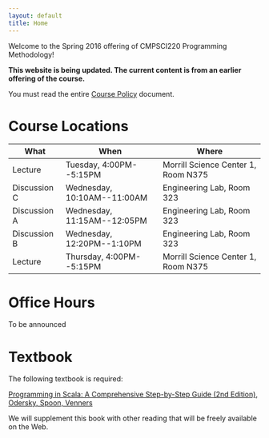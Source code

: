 ```yaml
---
layout: default
title: Home
---
```


Welcome to the Spring 2016 offering of CMPSCI220 Programming Methodology!

**This website is being updated. The current content is from an earlier offering
  of the course.**

You must read the entire [Course Policy] document.

# Course Locations


<table class="table table-striped">
<thead>
  <tr><th>What</th><th>When</th><th>Where</th></tr>
</thead>
<tbody>
<tr><td>Lecture</td><td>Tuesday, 4:00PM--5:15PM</td><td>Morrill Science Center 1, Room N375</td></tr>
<tr><td>Discussion C</td><td>Wednesday, 10:10AM--11:00AM</td><td>Engineering Lab, Room 323</td></tr>
<tr><td>Discussion A</td><td>Wednesday, 11:15AM--12:05PM</td><td>Engineering Lab, Room 323</td></tr>
<tr><td>Discussion B</td><td>Wednesday, 12:20PM--1:10PM</td><td>Engineering Lab, Room 323</td></tr>
<tr><td>Lecture</td><td>Thursday, 4:00PM--5:15PM</td><td>Morrill Science Center 1, Room N375</td></tr>
</tbody>
</table>

# Office Hours

To be announced

<!--
<table class="table table-striped">
<thead>
  <tr><th>When</th><th>Where</th><th>Who</th></tr>
</thead>
<tbody>
<tr><td>Tuesday, 5PM&mdash;7PM</td><td>LGRT 220</td><td>Stephen</td></tr>
<tr><td>Wednesday, 11:30AM&mdash;12:30PM</td><td>CS 230</td><td>Arjun</td></tr>
<tr><td>Wednesday, 4:30PM&mdash;5:30PM</td><td>CS 258</td><td>Tim</td></tr>
<tr><td>Friday, 3PM&mdash;5PM</td><td>LGRT 220</td><td>Teddy</td></tr>
<tr><td>Friday, 5PM&mdash;7PM</td><td>LGRT 220</td><td>Amee</td></tr>
</tbody>
</table>
-->

# Textbook

The following textbook is required:

[Programming in Scala: A Comprehensive Step-by-Step Guide (2nd Edition), Odersky, Spoon, Venners][textbook]

We will supplement this book with other reading that will be freely available on
the Web.

[Course Policy]: ../policies
[textbook]: http://www.amazon.com/Programming-Scala-Comprehensive-Step-Step/dp/0981531644
